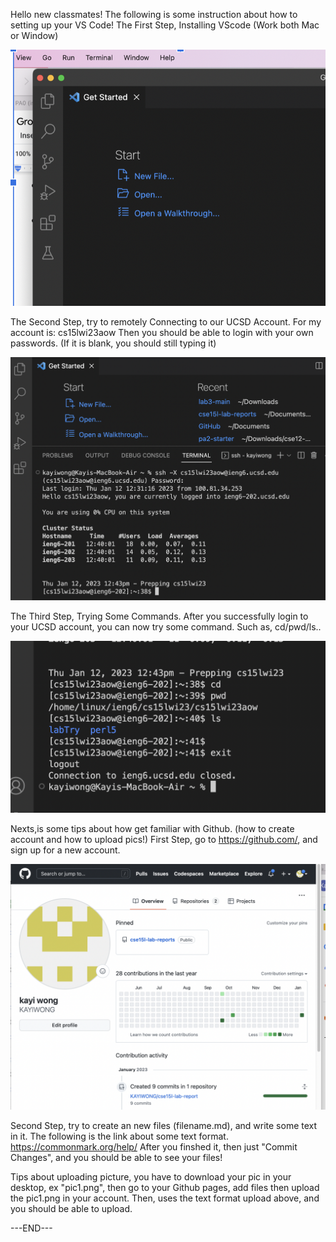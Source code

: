 Hello new classmates! The following is some instruction about how to setting up your VS Code! 
The First Step, Installing VScode (Work both Mac or Window)

![Image](pic1.png)


The Second Step, try to remotely Connecting to our UCSD Account. 
For my account is: cs15lwi23aow 
Then you should be able to login with your own passwords. 
(If it is blank, you should still typing it)

![Image](pic2.png)


The Third Step, Trying Some Commands. After you successfully login to your UCSD account, you can now try some command. Such as, cd/pwd/ls..

![Image](pic3.png)

Nexts,is some tips about how get familiar with Github. (how to create account and how to upload pics!)
First Step, go to https://github.com/, and sign up for a new account. 

![Image](pic4.png)

Second Step, try to create an new files (filename.md), and write some text in it. 
The following is the link about some text format. https://commonmark.org/help/
After you finshed it, then just "Commit Changes", and you should be able to see your files! 

Tips about uploading picture, you have to download your pic in your desktop, ex "pic1.png", then go to your Github pages, add files then upload the pic1.png in your account. Then, uses the text format upload above, and you should be able to upload. 

---END---


